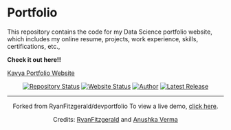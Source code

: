 # Portfolio

This repository contains the code for my Data Science portfolio website, which includes my online resume, projects, work experience, skills, certifications, etc.,

**Check it out here!!**

[Kavya Portfolio Website](https://kavya2099.github.io/Portfolio/)

<!-- ### Quick look!!

![https://kavya2099.github.io/Portfolio/](https://github.com/Kavya2099/Portfolio/blob/master/images/quick%20look.gif) -->


<div align="center">
  
[![Repository Status](https://img.shields.io/badge/Repository%20Status-Maintained-orange.svg)](https://github.com/verma-anushka/anushkaverma)
[![Website Status](https://img.shields.io/badge/Website%20Status-Online-blue)](https://kavya2099.github.io/Portfolio/)
[![Author](https://img.shields.io/badge/Author-Kavya-purple.svg)](https://www.linkedin.com/in/Kavya2099/)
[![Latest Release](https://img.shields.io/badge/Latest%20Release-03%20Jan,%202023-green.svg)](https://kavya2099.github.io/Portfolio/)

-----------------------------------------------------------------------------------------
Forked from RyanFitzgerald/devportfolio
To view a live demo, [click here](https://ryanfitzgerald.github.io/devportfolio/).

Credits: [RyanFitzgerald](https://github.com/RyanFitzgerald/devportfolio) and [Anushka Verma](https://github.com/verma-anushka/anushkaverma)



